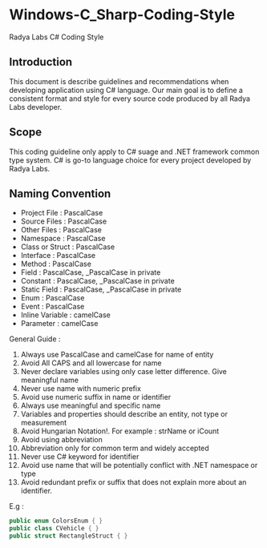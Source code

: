 Windows-C_Sharp-Coding-Style
============================

Radya Labs C# Coding Style


## Introduction
This document is describe guidelines and recommendations when developing application using C# language. Our main goal is to define a consistent format and style for every source code produced by all Radya Labs developer.
 
##	Scope
This coding guideline only apply to C# suage and .NET framework common type system. C# is go-to language choice for every project developed by Radya Labs. 


## Naming Convention
* Project File 	: 	PascalCase
* Source Files	:	PascalCase
* Other Files		:	PascalCase
* Namespace		:	PascalCase
* Class or Struct	:	PascalCase
* Interface		:	PascalCase
* Method			:	PascalCase
* Field			:	PascalCase, _PascalCase in private
* Constant		:	PascalCase, _PascalCase in private
* Static Field	:	PascalCase, _PascalCase in private
* Enum			:	PascalCase
* Event			:	PascalCase
* Inline Variable	:	camelCase
* Parameter		:	camelCase


General Guide : 

1.  Always use PascalCase and camelCase for name of entity
2.  Avoid All CAPS and all lowercase for name
3.  Never declare variables using only case letter difference. Give meaningful name
4.  Never use name with numeric prefix
5.  Avoid use numeric suffix in name or identifier
6.  Always use meaningful and specific name
7.  Variables and properties should describe an entity, not type or measurement
8.  Avoid Hungarian Notation!. For example : strName or iCount
9.  Avoid using abbreviation
10. Abbreviation only for common term and widely accepted
11. Never use C# keyword for identifier
12. Avoid use name that will be potentially conflict with .NET namespace or type
13. Avoid redundant prefix or suffix that does not explain more about an identifier. 

E.g : 

```csharp
public enum ColorsEnum { }
public class CVehicle { }
public struct RectangleStruct { }
```
